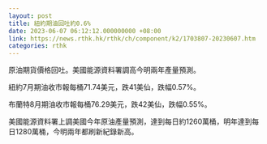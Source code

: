 ```yaml
---
layout: post
title: 紐約期油回吐約0.6%
date: 2023-06-07 06:12:12.000000000 +08:00
link: https://news.rthk.hk/rthk/ch/component/k2/1703807-20230607.htm
categories: rthk
---
```


原油期貨價格回吐。美國能源資料署調高今明兩年產量預測。

紐約7月期油收市報每桶71.74美元，跌41美仙，跌幅0.57%。

布蘭特8月期油收市報每桶76.29美元，跌42美仙，跌幅0.55%。

美國能源資料署上調美國今年原油產量預測，達到每日約1260萬桶，明年達到每日1280萬桶，今明兩年都刷新紀錄新高。
